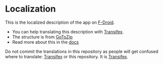 # Localization

This is the localized description of the app on [F-Droid].

- You can help translating this description with [Transifex].
- The structure is from [GoToZip]
- Read more about this in the [docs]

Do not commit the translations in this repository as people will
get confused where to translate: [Transifex] or this repository.
It is [Transifex].

[GoToZip]: https://github.com/k3b/ToGoZip/tree/master/fastlane/metadata/android/
[docs]: https://fdroid.gitlab.io/fdroid-website/docs/All_About_Descriptions_Graphics_and_Screenshots/#in-the-apps-source-repository
[F-Droid]: https://f-droid.org/en/packages/eu.quelltext.mundraub/
[Transifex]: https://www.transifex.com/mundraub-android/mundraub-android-app/translate/

